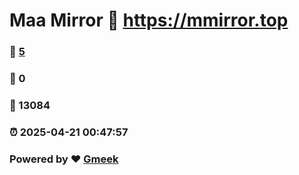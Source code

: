 # Maa Mirror :link: https://mmirror.top 
### :page_facing_up: [5](https://mmirror.top/tag.html) 
### :speech_balloon: 0 
### :hibiscus: 13084 
### :alarm_clock: 2025-04-21 00:47:57 
### Powered by :heart: [Gmeek](https://github.com/Meekdai/Gmeek)
